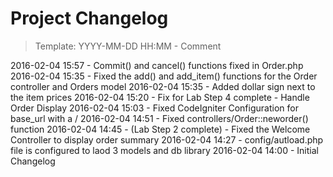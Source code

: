 # Project Changelog
>Template: YYYY-MM-DD HH:MM - Comment

2016-02-04 15:57 - Commit() and cancel() functions fixed in Order.php
2016-02-04 15:35 - Fixed the add() and add_item() functions for the Order controller and Orders model
2016-02-04 15:35 - Added dollar sign next to the item prices
2016-02-04 15:20 - Fix for Lab Step 4 complete - Handle Order Display 
2016-02-04 15:03 - Fixed CodeIgniter Configuration for base_url with a /
2016-02-04 14:51 - Fixed controllers/Order::neworder() function
2016-02-04 14:45 - (Lab Step 2 complete) - Fixed the Welcome Controller to display order summary
2016-02-04 14:27 - config/autload.php file is configured to laod 3 models and db library
2016-02-04 14:00 - Initial Changelog
